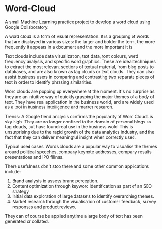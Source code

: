 # Word-Cloud
A small Machine Learning practice project to develop a word cloud using Google Collaboratory. 

A word cloud is a form of visual representation. It is a grouping of words that are displayed in various sizes: the larger and bolder the term, the more frequently it appears in a document and the more important it is. 

Text clouds include data visualization, text data, font colours, word frequency analysis, and specific word graphics. These are ideal techniques to extract the most relevant sections of textual material, from blog posts to databases, and are also known as tag clouds or text clouds. They can also assist business users in comparing and contrasting two separate pieces of text in order to identify phrasing similarities. 

Word clouds are popping up everywhere at the moment. It's no surprise as they are an intuitive way of quickly grasping the major themes of a body of text. They have real application in the business world, and are widely used as a tool in business intelligence and market research.

Trends:
A Google trend analysis confirms the popularity of Word Clouds is sky high. They are no longer confined to the domain of personal blogs as tag clouds, but have found real use in the business wold. This is unsurprising due to the rapid growth of the data analytics industry, and the fact that they can deliver meaningful insight when correctly used. 

Typical used cases:
Words clouds are a popular way to visualise the themes around political speeches, company keynote addresses, company results presentations and IPO filings.

There usefulness don't stop there and some other common applications include:

1. Brand analysis to assess brand perception.
2. Content optimization through keyword identification as part of an SEO strategy.
3. Initial data exploration of large datasets to identify overarching themes.
4. Market research through the visualisation of customer feedback, survey responses and product reviews.

They can of course be applied anytime a large body of text has been generated or collated. 
